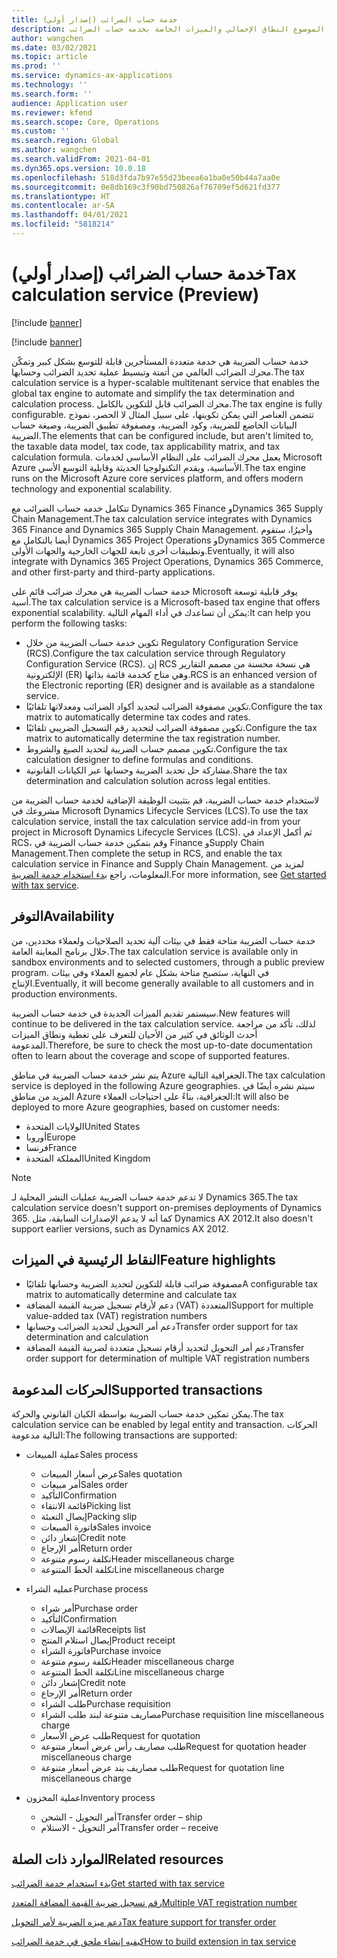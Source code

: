 ```yaml
---
title: خدمة حساب الضرائب (إصدار أولي)
description: يوضح هذا الموضوع النطاق الإجمالي والميزات الخاصة بخدمه حساب الضرائب.
author: wangchen
ms.date: 03/02/2021
ms.topic: article
ms.prod: ''
ms.service: dynamics-ax-applications
ms.technology: ''
ms.search.form: ''
audience: Application user
ms.reviewer: kfend
ms.search.scope: Core, Operations
ms.custom: ''
ms.search.region: Global
ms.author: wangchen
ms.search.validFrom: 2021-04-01
ms.dyn365.ops.version: 10.0.18
ms.openlocfilehash: 518d3fda7b97e55d23beea6a1ba0e50b44a7aa0e
ms.sourcegitcommit: 0e8db169c3f90bd750826af76709ef5d621fd377
ms.translationtype: HT
ms.contentlocale: ar-SA
ms.lasthandoff: 04/01/2021
ms.locfileid: "5818214"
---
```

# <a name="tax-calculation-service-preview"></a><span data-ttu-id="cfef7-103">خدمة حساب الضرائب (إصدار أولي)</span><span class="sxs-lookup"><span data-stu-id="cfef7-103">Tax calculation service (Preview)</span></span>

[!include [banner](../includes/banner.md)]

[!include [banner](../includes/preview-banner.md)]

<span data-ttu-id="cfef7-104">خدمة حساب الضريبة هي خدمة متعددة المستأجرين قابلة للتوسع بشكل كبير وتمكّن محرك الضرائب العالمي من أتمتة وتبسيط عملية تحديد الضرائب وحسابها.</span><span class="sxs-lookup"><span data-stu-id="cfef7-104">The tax calculation service is a hyper-scalable multitenant service that enables the global tax engine to automate and simplify the tax determination and calculation process.</span></span> <span data-ttu-id="cfef7-105">محرك الضرائب قابل للتكوين بالكامل.</span><span class="sxs-lookup"><span data-stu-id="cfef7-105">The tax engine is fully configurable.</span></span> <span data-ttu-id="cfef7-106">تتضمن العناصر التي يمكن تكوينها، على سبيل المثال لا الحصر، نموذج البيانات الخاضع للضريبة، وكود الضريبة، ومصفوفة تطبيق الضريبة، وصيغة حساب الضريبة.</span><span class="sxs-lookup"><span data-stu-id="cfef7-106">The elements that can be configured include, but aren't limited to, the taxable data model, tax code, tax applicability matrix, and tax calculation formula.</span></span> <span data-ttu-id="cfef7-107">يعمل محرك الضرائب على النظام الأساسي لخدمات Microsoft Azure الأساسية، ويقدم التكنولوجيا الحديثة وقابلية التوسع الأسي.</span><span class="sxs-lookup"><span data-stu-id="cfef7-107">The tax engine runs on the Microsoft Azure core services platform, and offers modern technology and exponential scalability.</span></span>

<span data-ttu-id="cfef7-108">تتكامل خدمه حساب الضرائب مع Dynamics 365 Finance وDynamics 365 Supply Chain Management.</span><span class="sxs-lookup"><span data-stu-id="cfef7-108">The tax calculation service integrates with Dynamics 365 Finance and Dynamics 365 Supply Chain Management.</span></span> <span data-ttu-id="cfef7-109">وأخيرُا، ستقوم أيضا بالتكامل مع Dynamics 365 Project Operations وDynamics 365 Commerce وتطبيقات أخرى تابعة للجهات الخارجية والجهات الأولى.</span><span class="sxs-lookup"><span data-stu-id="cfef7-109">Eventually, it will also integrate with Dynamics 365 Project Operations, Dynamics 365 Commerce, and other first-party and third-party applications.</span></span>

<span data-ttu-id="cfef7-110">خدمة حساب الضريبة هي محرك ضرائب قائم على Microsoft يوفر قابلية توسعة أسية.</span><span class="sxs-lookup"><span data-stu-id="cfef7-110">The tax calculation service is a Microsoft-based tax engine that offers exponential scalability.</span></span> <span data-ttu-id="cfef7-111">يمكن أن تساعدك في أداء المهام التالية:</span><span class="sxs-lookup"><span data-stu-id="cfef7-111">It can help you perform the following tasks:</span></span>

- <span data-ttu-id="cfef7-112">تكوين خدمة حساب الضريبة من خلال Regulatory Configuration Service (RCS).</span><span class="sxs-lookup"><span data-stu-id="cfef7-112">Configure the tax calculation service through Regulatory Configuration Service (RCS).</span></span> <span data-ttu-id="cfef7-113">إن RCS هي نسخة محسنة من مصمم التقارير الإلكترونية (ER) وهي متاح كخدمة قائمة بذاتها.</span><span class="sxs-lookup"><span data-stu-id="cfef7-113">RCS is an enhanced version of the Electronic reporting (ER) designer and is available as a standalone service.</span></span>
- <span data-ttu-id="cfef7-114">تكوين مصفوفة الضرائب لتحديد أكواد الضرائب ومعدلاتها تلقائيًا.</span><span class="sxs-lookup"><span data-stu-id="cfef7-114">Configure the tax matrix to automatically determine tax codes and rates.</span></span>
- <span data-ttu-id="cfef7-115">تكوين مصفوفة الضرائب لتحديد رقم التسجيل الضريبي تلقائيًا.</span><span class="sxs-lookup"><span data-stu-id="cfef7-115">Configure the tax matrix to automatically determine the tax registration number.</span></span>
- <span data-ttu-id="cfef7-116">تكوين مصمم حساب الضريبة لتحديد الصيغ والشروط.</span><span class="sxs-lookup"><span data-stu-id="cfef7-116">Configure the tax calculation designer to define formulas and conditions.</span></span>
- <span data-ttu-id="cfef7-117">مشاركة حل تحديد الضريبة وحسابها عبر الكيانات القانونية.</span><span class="sxs-lookup"><span data-stu-id="cfef7-117">Share the tax determination and calculation solution across legal entities.</span></span>

<span data-ttu-id="cfef7-118">لاستخدام خدمة حساب الضريبة، قم بتثبيت الوظيفة الإضافية لخدمة حساب الضريبة من مشروعك في Microsoft Dynamics Lifecycle Services (LCS).</span><span class="sxs-lookup"><span data-stu-id="cfef7-118">To use the tax calculation service, install the tax calculation service add-in from your project in Microsoft Dynamics Lifecycle Services (LCS).</span></span> <span data-ttu-id="cfef7-119">ثم أكمل الإعداد في RCS، وقم بتمكين خدمة حساب الضريبة في Finance وSupply Chain Management.</span><span class="sxs-lookup"><span data-stu-id="cfef7-119">Then complete the setup in RCS, and enable the tax calculation service in Finance and Supply Chain Management.</span></span> <span data-ttu-id="cfef7-120">لمزيد من المعلومات، راجع [بدء استخدام خدمة الضريبة](https://go.microsoft.com/fwlink/?linkid=2138482).</span><span class="sxs-lookup"><span data-stu-id="cfef7-120">For more information, see [Get started with tax service](https://go.microsoft.com/fwlink/?linkid=2138482).</span></span>

## <a name="availability"></a><span data-ttu-id="cfef7-121">التوفر</span><span class="sxs-lookup"><span data-stu-id="cfef7-121">Availability</span></span>

<span data-ttu-id="cfef7-122">خدمة حساب الضريبة متاحة فقط في بيئات آلية تحديد الصلاحيات ولعملاء محددين، من خلال برنامج المعاينة العامة.</span><span class="sxs-lookup"><span data-stu-id="cfef7-122">The tax calculation service is available only in sandbox environments and to selected customers, through a public preview program.</span></span> <span data-ttu-id="cfef7-123">في النهاية، ستصبح متاحة بشكل عام لجميع العملاء وفي بيئات الإنتاج.</span><span class="sxs-lookup"><span data-stu-id="cfef7-123">Eventually, it will become generally available to all customers and in production environments.</span></span>

<span data-ttu-id="cfef7-124">سيستمر تقديم الميزات الجديدة في خدمة حساب الضريبة.</span><span class="sxs-lookup"><span data-stu-id="cfef7-124">New features will continue to be delivered in the tax calculation service.</span></span> <span data-ttu-id="cfef7-125">لذلك، تأكد من مراجعة أحدث الوثائق في كثير من الأحيان للتعرف على تغطية ونطاق الميزات المدعومة.</span><span class="sxs-lookup"><span data-stu-id="cfef7-125">Therefore, be sure to check the most up-to-date documentation often to learn about the coverage and scope of supported features.</span></span>

<span data-ttu-id="cfef7-126">يتم نشر خدمة حساب الضريبة في مناطق Azure الجغرافية التالية.</span><span class="sxs-lookup"><span data-stu-id="cfef7-126">The tax calculation service is deployed in the following Azure geographies.</span></span> <span data-ttu-id="cfef7-127">سيتم نشره أيضًا في المزيد من مناطق Azure الجغرافية، بناءً على احتياجات العملاء:</span><span class="sxs-lookup"><span data-stu-id="cfef7-127">It will also be deployed to more Azure geographies, based on customer needs:</span></span>

- <span data-ttu-id="cfef7-128">الولايات المتحدة</span><span class="sxs-lookup"><span data-stu-id="cfef7-128">United States</span></span>
- <span data-ttu-id="cfef7-129">أوروبا</span><span class="sxs-lookup"><span data-stu-id="cfef7-129">Europe</span></span>
- <span data-ttu-id="cfef7-130">فرنسا</span><span class="sxs-lookup"><span data-stu-id="cfef7-130">France</span></span>
- <span data-ttu-id="cfef7-131">المملكة المتحدة</span><span class="sxs-lookup"><span data-stu-id="cfef7-131">United Kingdom</span></span>

> [!NOTE]
> <span data-ttu-id="cfef7-132">لا تدعم خدمة حساب الضريبة عمليات النشر المحلية لـ Dynamics 365.</span><span class="sxs-lookup"><span data-stu-id="cfef7-132">The tax calculation service doesn't support on-premises deployments of Dynamics 365.</span></span> <span data-ttu-id="cfef7-133">كما أنه لا يدعم الإصدارات السابقة، مثل Dynamics AX 2012.</span><span class="sxs-lookup"><span data-stu-id="cfef7-133">It also doesn't support earlier versions, such as Dynamics AX 2012.</span></span>

## <a name="feature-highlights"></a><span data-ttu-id="cfef7-134">النقاط الرئيسية في الميزات</span><span class="sxs-lookup"><span data-stu-id="cfef7-134">Feature highlights</span></span>

- <span data-ttu-id="cfef7-135">مصفوفة ضرائب قابلة للتكوين لتحديد الضريبة وحسابها تلقائيًا</span><span class="sxs-lookup"><span data-stu-id="cfef7-135">A configurable tax matrix to automatically determine and calculate tax</span></span>
- <span data-ttu-id="cfef7-136">دعم لأرقام تسجيل ضريبة القيمة المضافة (VAT) المتعددة</span><span class="sxs-lookup"><span data-stu-id="cfef7-136">Support for multiple value-added tax (VAT) registration numbers</span></span>
- <span data-ttu-id="cfef7-137">دعم أمر التحويل لتحديد الضرائب وحسابها</span><span class="sxs-lookup"><span data-stu-id="cfef7-137">Transfer order support for tax determination and calculation</span></span>
- <span data-ttu-id="cfef7-138">دعم أمر التحويل لتحديد أرقام تسجيل متعددة لضريبة القيمة المضافة</span><span class="sxs-lookup"><span data-stu-id="cfef7-138">Transfer order support for determination of multiple VAT registration numbers</span></span>

## <a name="supported-transactions"></a><span data-ttu-id="cfef7-139">الحركات المدعومة</span><span class="sxs-lookup"><span data-stu-id="cfef7-139">Supported transactions</span></span>

<span data-ttu-id="cfef7-140">يمكن تمكين خدمة حساب الضريبة بواسطة الكيان القانوني والحركة.</span><span class="sxs-lookup"><span data-stu-id="cfef7-140">The tax calculation service can be enabled by legal entity and transaction.</span></span> <span data-ttu-id="cfef7-141">الحركات التالية مدعومة:</span><span class="sxs-lookup"><span data-stu-id="cfef7-141">The following transactions are supported:</span></span>

- <span data-ttu-id="cfef7-142">عملية المبيعات</span><span class="sxs-lookup"><span data-stu-id="cfef7-142">Sales process</span></span>

    - <span data-ttu-id="cfef7-143">عرض أسعار المبيعات</span><span class="sxs-lookup"><span data-stu-id="cfef7-143">Sales quotation</span></span>
    - <span data-ttu-id="cfef7-144">أمر مبيعات</span><span class="sxs-lookup"><span data-stu-id="cfef7-144">Sales order</span></span>
    - <span data-ttu-id="cfef7-145">التأكيد</span><span class="sxs-lookup"><span data-stu-id="cfef7-145">Confirmation</span></span>
    - <span data-ttu-id="cfef7-146">قائمة الانتقاء</span><span class="sxs-lookup"><span data-stu-id="cfef7-146">Picking list</span></span>
    - <span data-ttu-id="cfef7-147">إيصال التعبئة</span><span class="sxs-lookup"><span data-stu-id="cfef7-147">Packing slip</span></span>
    - <span data-ttu-id="cfef7-148">فاتورة المبيعات</span><span class="sxs-lookup"><span data-stu-id="cfef7-148">Sales invoice</span></span>
    - <span data-ttu-id="cfef7-149">إشعار دائن</span><span class="sxs-lookup"><span data-stu-id="cfef7-149">Credit note</span></span>
    - <span data-ttu-id="cfef7-150">أمر الإرجاع</span><span class="sxs-lookup"><span data-stu-id="cfef7-150">Return order</span></span>
    - <span data-ttu-id="cfef7-151">تكلفة رسوم متنوعة</span><span class="sxs-lookup"><span data-stu-id="cfef7-151">Header miscellaneous charge</span></span>
    - <span data-ttu-id="cfef7-152">تكلفة الخط المتنوعة</span><span class="sxs-lookup"><span data-stu-id="cfef7-152">Line miscellaneous charge</span></span>

- <span data-ttu-id="cfef7-153">عمليه الشراء</span><span class="sxs-lookup"><span data-stu-id="cfef7-153">Purchase process</span></span>

    - <span data-ttu-id="cfef7-154">أمر شراء</span><span class="sxs-lookup"><span data-stu-id="cfef7-154">Purchase order</span></span>
    - <span data-ttu-id="cfef7-155">التأكيد</span><span class="sxs-lookup"><span data-stu-id="cfef7-155">Confirmation</span></span>
    - <span data-ttu-id="cfef7-156">قائمة الإيصالات</span><span class="sxs-lookup"><span data-stu-id="cfef7-156">Receipts list</span></span>
    - <span data-ttu-id="cfef7-157">إيصال استلام المنتج</span><span class="sxs-lookup"><span data-stu-id="cfef7-157">Product receipt</span></span>
    - <span data-ttu-id="cfef7-158">فاتورة الشراء</span><span class="sxs-lookup"><span data-stu-id="cfef7-158">Purchase invoice</span></span>
    - <span data-ttu-id="cfef7-159">تكلفة رسوم متنوعة</span><span class="sxs-lookup"><span data-stu-id="cfef7-159">Header miscellaneous charge</span></span>
    - <span data-ttu-id="cfef7-160">تكلفة الخط المتنوعة</span><span class="sxs-lookup"><span data-stu-id="cfef7-160">Line miscellaneous charge</span></span>
    - <span data-ttu-id="cfef7-161">إشعار دائن</span><span class="sxs-lookup"><span data-stu-id="cfef7-161">Credit note</span></span>
    - <span data-ttu-id="cfef7-162">أمر الإرجاع</span><span class="sxs-lookup"><span data-stu-id="cfef7-162">Return order</span></span>
    - <span data-ttu-id="cfef7-163">طلب الشراء</span><span class="sxs-lookup"><span data-stu-id="cfef7-163">Purchase requisition</span></span>
    - <span data-ttu-id="cfef7-164">مصاريف متنوعة لبند طلب الشراء</span><span class="sxs-lookup"><span data-stu-id="cfef7-164">Purchase requisition line miscellaneous charge</span></span>
    - <span data-ttu-id="cfef7-165">طلب عرض الأسعار</span><span class="sxs-lookup"><span data-stu-id="cfef7-165">Request for quotation</span></span>
    - <span data-ttu-id="cfef7-166">طلب مصاريف رأس عرض أسعار متنوعة</span><span class="sxs-lookup"><span data-stu-id="cfef7-166">Request for quotation header miscellaneous charge</span></span>
    - <span data-ttu-id="cfef7-167">طلب مصاريف بند عرض أسعار متنوعة</span><span class="sxs-lookup"><span data-stu-id="cfef7-167">Request for quotation line miscellaneous charge</span></span>

- <span data-ttu-id="cfef7-168">عملية المخزون</span><span class="sxs-lookup"><span data-stu-id="cfef7-168">Inventory process</span></span>

    - <span data-ttu-id="cfef7-169">أمر التحويل - الشحن</span><span class="sxs-lookup"><span data-stu-id="cfef7-169">Transfer order – ship</span></span>
    - <span data-ttu-id="cfef7-170">أمر التحويل - الاستلام</span><span class="sxs-lookup"><span data-stu-id="cfef7-170">Transfer order – receive</span></span>

## <a name="related-resources"></a><span data-ttu-id="cfef7-171">الموارد ذات الصلة</span><span class="sxs-lookup"><span data-stu-id="cfef7-171">Related resources</span></span>

[<span data-ttu-id="cfef7-172">بدء استخدام خدمة الضرائب</span><span class="sxs-lookup"><span data-stu-id="cfef7-172">Get started with tax service</span></span>](https://go.microsoft.com/fwlink/?linkid=2138482)

[<span data-ttu-id="cfef7-173">رقم تسجيل ضريبة القيمة المضافة المتعدد</span><span class="sxs-lookup"><span data-stu-id="cfef7-173">Multiple VAT registration number</span></span>](https://go.microsoft.com/fwlink/?linkid=2153387)

[<span data-ttu-id="cfef7-174">دعم ميزه الضريبة لأمر التحويل</span><span class="sxs-lookup"><span data-stu-id="cfef7-174">Tax feature support for transfer order</span></span>](https://go.microsoft.com/fwlink/?linkid=2153388)

[<span data-ttu-id="cfef7-175">كيفيه إنشاء ملحق في خدمة الضرائب</span><span class="sxs-lookup"><span data-stu-id="cfef7-175">How to build extension in tax service</span></span>](https://go.microsoft.com/fwlink/?linkid=2138483)
